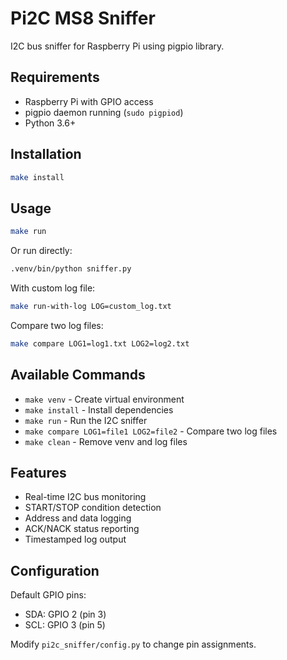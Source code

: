 # Pi2C MS8 Sniffer

I2C bus sniffer for Raspberry Pi using pigpio library.

## Requirements

- Raspberry Pi with GPIO access
- pigpio daemon running (`sudo pigpiod`)
- Python 3.6+

## Installation

```bash
make install
```

## Usage

```bash
make run
```

Or run directly:
```bash
.venv/bin/python sniffer.py
```

With custom log file:
```bash
make run-with-log LOG=custom_log.txt
```

Compare two log files:
```bash
make compare LOG1=log1.txt LOG2=log2.txt
```

## Available Commands

- `make venv` - Create virtual environment
- `make install` - Install dependencies
- `make run` - Run the I2C sniffer
- `make compare LOG1=file1 LOG2=file2` - Compare two log files
- `make clean` - Remove venv and log files

## Features

- Real-time I2C bus monitoring
- START/STOP condition detection
- Address and data logging
- ACK/NACK status reporting
- Timestamped log output

## Configuration

Default GPIO pins:
- SDA: GPIO 2 (pin 3)
- SCL: GPIO 3 (pin 5)

Modify `pi2c_sniffer/config.py` to change pin assignments.

